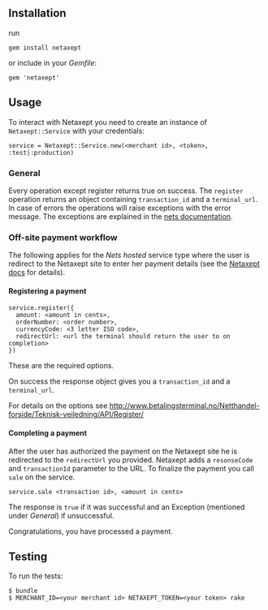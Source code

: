 Installation
-----------
run

    gem install netaxept

or include in your _Gemfile_:

    gem 'netaxept'

Usage
-----

To interact with Netaxept you need to create an instance of `Netaxept::Service` with your credentials:

    service = Netaxept::Service.new(<merchant id>, <token>, :test|:production)

### General

Every operation except register returns true on success.
The `register` operation returns an object containing `transaction_id` and a `terminal_url`.
In case of errors the operations will raise exceptions with the error message.
The exceptions are explained in the [nets documentation](http://www.betalingsterminal.no/Netthandel-forside/Teknisk-veiledning/API/Exceptions/).

### Off-site payment workflow

The following applies for the _Nets hosted_ service type where the user is redirect to the
Netaxept site to enter her payment details (see the
[Netaxept docs](http://www.betalingsterminal.no/Netthandel-forside/Teknisk-veiledning/Overview/)
for details).

#### Registering a payment

    service.register({
      amount: <amount in cents>,
      orderNumber: <order number>,
      currencyCode: <3 letter ISO code>,
      redirectUrl: <url the terminal should return the user to on completion>
    })

These are the required options.

On success the response object gives you a `transaction_id` and a `terminal_url`.

For details on the options see http://www.betalingsterminal.no/Netthandel-forside/Teknisk-veiledning/API/Register/

#### Completing a payment

After the user has authorized the payment on the Netaxept site he is redirected to the `redirectUrl` you provided. Netaxept adds a `resonseCode` and `transactionId` parameter to the URL. To finalize the payment you call `sale` on the service.

    service.sale <transaction id>, <amount in cents>

The response is `true` if it was successful and an Exception (mentioned under _General_) if unsuccessful.

Congratulations, you have processed a payment.

Testing
-------

To run the tests:

    $ bundle
    $ MERCHANT_ID=<your merchant id> NETAXEPT_TOKEN=<your token> rake
